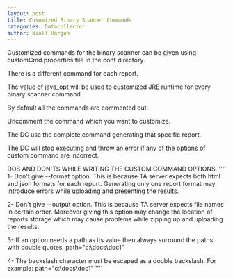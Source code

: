 ```yaml
---
layout: post
title: Cusomized Binary Scanner Commands
categories: Datacollector
author: Niall Horgan
---
```


Customized commands for the binary scanner can be given using customCmd.properties file in the conf directory.

There is a different command for each report.

The value of java_opt will be used to customized JRE runtime for every binary scanner command.

By default all the commands are commented out.

Uncomment the command which you want to customize.

The DC use the complete command generating that specific report.

The DC will stop executing and throw an error if any of the options of custom command are incorrect.


DOS AND DON'TS WHILE WRITING THE CUSTOM COMMAND OPTIONS.
''''
1- Don't give --format option. This is because TA server expects both html and json formats for each report. Generating only one report format may introduce errors while uploading and presenting the results. 

2- Don't give --output option. This is because TA server expects file names in certain order. Moreover giving this option may change the location of reports storage which may cause problems while zipping up and uploading the results.

3- If an option needs a path as its value then always surround the paths with double quotes.
path="c:\\docs\\doc1"

4- The backslash character must be escaped as a double backslash. For example:
path="c:\\docs\\doc1"
''''
